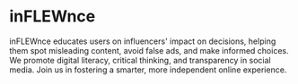 # inFLEWnce
inFLEWnce educates users on influencers' impact on decisions, helping them spot misleading content, avoid false ads, and make informed choices. We promote digital literacy, critical thinking, and transparency in social media. Join us in fostering a smarter, more independent online experience.
